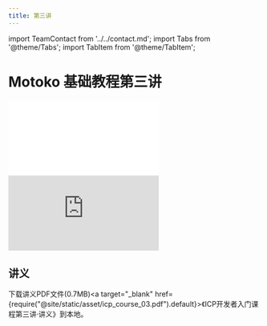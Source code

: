 ```yaml
---
title: 第三讲
---
```


import TeamContact from '../../contact.md';
import Tabs from '@theme/Tabs';
import TabItem from '@theme/TabItem';

# Motoko 基础教程第三讲

<Tabs>
  <TabItem value="B站" label="B站" default>
    <div class="video-container">
        <iframe src="//player.bilibili.com/player.html?aid=469358374&bvid=BV1W5411X7vR&cid=727570894&page=1" scrolling="no" border="0" frameborder="no" framespacing="0" allowfullscreen="true"> </iframe>
    </div>
  </TabItem>
  <TabItem value="Youtube" label="Youtube">
    <div class="video-container">
        <iframe src="https://www.youtube.com/embed/MAerOKHFkew" title="YouTube video player" frameborder="0" allow="accelerometer; autoplay; clipboard-write; encrypted-media; gyroscope; picture-in-picture; web-share" allowfullscreen></iframe>
    </div>
  </TabItem>
</Tabs>

## 讲义

下载讲义PDF文件(0.7MB)<a target="\_blank" href={require("@site/static/asset/icp_course_03.pdf").default}>《ICP开发者入门课程第三讲·讲义》</a>到本地。

<TeamContact />